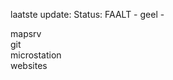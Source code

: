 laatste update: 
Status: FAALT - geel - 
<div class="service R">mapsrv</div><div class="service R">git</div><div class="service R">microstation</div><div class="service R">websites</div>